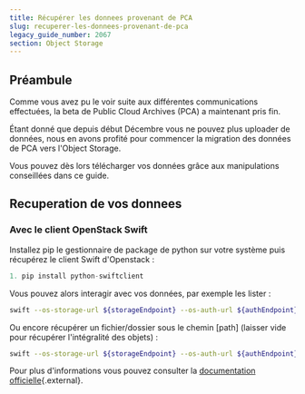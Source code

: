 ```yaml
---
title: Récupérer les donnees provenant de PCA
slug: recuperer-les-donnees-provenant-de-pca
legacy_guide_number: 2067
section: Object Storage
---
```



## Préambule
Comme vous avez pu le voir suite aux différentes communications effectuées, la beta de Public Cloud Archives (PCA) a maintenant pris fin.

Étant donné que depuis début Décembre vous ne pouvez plus uploader de données, nous en avons profité pour commencer la migration des données de PCA vers l'Object Storage.

Vous pouvez dès lors télécharger vos données grâce aux manipulations conseillées dans ce guide.


## Recuperation de vos donnees

### Avec le client OpenStack Swift
Installez pip le gestionnaire de package de python sur votre système puis récupérez le client Swift d'Openstack :


```python
1. pip install python-swiftclient
```

Vous pouvez alors interagir avec vos données, par exemple les lister :


```bash
swift --os-storage-url ${storageEndpoint} --os-auth-url ${authEndpoint} --os-username ${login} --os-password ${password} --os-region-name ${region} --os-tenant-id ${tenantId} list ${container}
```

Ou encore récupérer un fichier/dossier sous le chemin [path] (laisser vide pour récupérer l'intégralité des objets) :


```bash
swift --os-storage-url ${storageEndpoint} --os-auth-url ${authEndpoint} --os-username ${login} --os-password ${password} --os-region-name ${region} --os-tenant-id ${tenantId} download ${container} [path]
```

Pour plus d'informations vous pouvez consulter la [documentation officielle](http://docs.openstack.org/cli-reference/content/swiftclient_commands.html){.external}.